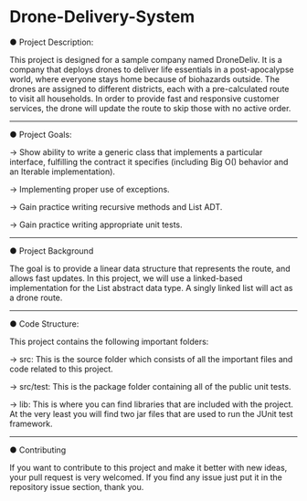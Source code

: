 # Drone-Delivery-System


● Project Description:

  This project is designed for a sample company named DroneDeliv. It is a company that deploys 
  drones to deliver life essentials in a post-apocalypse world, where everyone stays home because 
  of biohazards outside. The drones are assigned to different districts, each with a pre-calculated 
  route to visit all households. In order to provide fast and responsive customer services, the drone 
  will update the route to skip those with no active order. 

  _________________________________


● Project Goals:

  -> Show ability to write a generic class that implements a particular interface, fulfilling the
  contract it specifies (including Big O() behavior and an Iterable implementation).
  
  -> Implementing proper use of exceptions.
  
  -> Gain practice writing recursive methods and List ADT.
  
  -> Gain practice writing appropriate unit tests.
  
  _________________________________
  
  
● Project Background

  The goal is to provide a linear data structure that represents the route, and allows fast updates.
  In this project, we will use a linked-based implementation for the List abstract data type. 
  A singly linked list will act as a drone route.
  
  _________________________________
  
  
  ● Code Structure:
  
  This project contains the following important folders:
  
  -> src: This is the source folder which consists of all the important files and code related to this project.
  
  -> src/test: This is the package folder containing all of the public unit tests.
  
  -> lib: This is where you can find libraries that are included with the project. At the very
          least you will find two jar files that are used to run the JUnit test framework.
          
   
  __________________________________
  
  
● Contributing

  If you want to contribute to this project and make it better with new ideas, your pull request is very welcomed. 
  If you find any issue just put it in the repository issue section, thank you.
